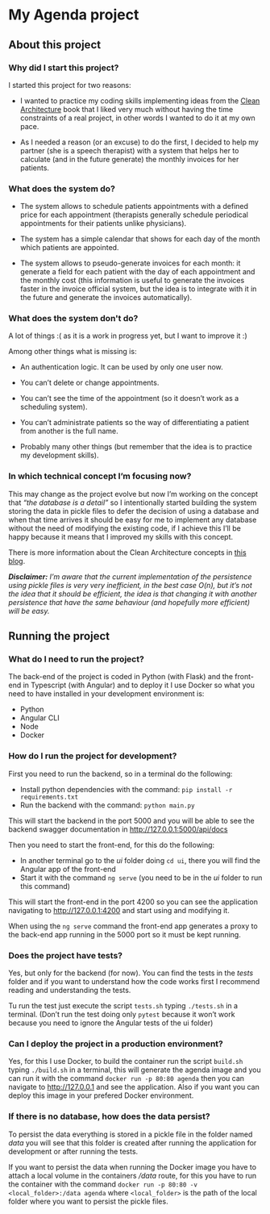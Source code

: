# My Agenda project

## About this project

### Why did I start this project?

I started this project for two reasons:

- I wanted to practice my coding skills implementing ideas from the [Clean Architecture](https://www.amazon.com/-/es/Martin-Robert-C-ebook-dp-B075LRM681/dp/B075LRM681/ref=mt_other?_encoding=UTF8&me=&qid=) book that I liked very much without having the time constraints of a real project, in other words I wanted to do it at my own pace.

- As I needed a reason (or an excuse) to do the first, I decided to help my partner (she is a speech therapist) with a system that helps her to calculate (and in the future generate) the monthly invoices for her patients.

### What does the system do?

- The system allows to schedule patients appointments with a defined price for each appointment (therapists generally schedule periodical appointments for their patients unlike physicians).

- The system has a simple calendar that shows for each day of the month which patients are appointed.

- The system allows to pseudo-generate invoices for each month: it generate a field for each patient with the day of each appointment and the monthly cost (this information is useful to generate the invoices faster in the invoice official system, but the idea is to integrate with it in the future and generate the invoices automatically).

### What does the system don't do?

A lot of things :( as it is a work in progress yet, but I want to improve it :)

Among other things what is missing is:

- An authentication logic. It can be used by only one user now.

- You can’t delete or change appointments.

- You can’t see the time of the appointment (so it doesn’t work as a scheduling system).

- You can’t administrate patients so the way of differentiating a patient from another is the full name.

- Probably many other things (but remember that the idea is to practice my development skills).

### In which technical concept I’m focusing now?

This may change as the project evolve but now I’m working on the concept that _“the database is a detail”_ so I intentionally started building the system storing the data in pickle files to defer the decision of using a database and when that time arrives it should be easy for me to implement any database without the need of modifying the existing code, if I achieve this I’ll be happy because it means that I improved my skills with this concept.

There is more information about the Clean Architecture concepts in [this blog](https://blog.cleancoder.com/uncle-bob/2012/08/13/the-clean-architecture.html).

_**Disclaimer:** I’m aware that the current implementation of the persistence using pickle files is very very inefficient, in the best case O(n), but it’s not the idea that it should be efficient, the idea is that changing it with another persistence that have the same behaviour (and hopefully more efficient) will be easy._

## Running the project

### What do I need to run the project?

The back-end of the project is coded in Python (with Flask) and the front-end in Typescript (with Angular) and to deploy it I use Docker so what you need to have installed in your development environment is:

- Python
- Angular CLI
- Node
- Docker

### How do I run the project for development?

First you need to run the backend, so in a terminal do the following:

- Install python dependencies with the command: `pip install -r requirements.txt`
- Run the backend with the command: `python main.py`

This will start the backend in the port 5000 and you will be able to see the backend swagger documentation in http://127.0.0.1:5000/api/docs

Then you need to start the front-end, for this do the following:

- In another terminal go to the _ui_ folder doing `cd ui`, there you will find the Angular app of the front-end
- Start it with the command `ng serve` (you need to be in the _ui_ folder to run this command)

This will start the front-end in the port 4200 so you can see the application navigating to http://127.0.0.1:4200 and start using and modifying it.

When using the `ng serve` command the front-end app generates a proxy to the back-end app running in the 5000 port so it must be kept running.

### Does the project have tests?

Yes, but only for the backend (for now). You can find the tests in the _tests_ folder and if you want to understand how the code works first I recommend reading and understanding the tests.

Tu run the test just execute the script `tests.sh` typing `./tests.sh` in a terminal. (Don’t run the test doing only `pytest` because it won’t work because you need to ignore the Angular tests of the ui folder)

### Can I deploy the project in a production environment?

Yes, for this I use Docker, to build the container run the script `build.sh` typing `./build.sh` in a terminal, this will generate the agenda image and you can run it with the command `docker run -p 80:80 agenda` then you can navigate to http://127.0.0.1 and see the application. Also if you want you can deploy this image in your prefered Docker environment.

### If there is no database, how does the data persist?

To persist the data everything is stored in a pickle file in the folder named _data_ you will see that this folder is created after running the application for development or after running the tests.

If you want to persist the data when running the Docker image you have to attach a local volume in the containers _/data_ route, for this you have to run the container with the command `docker run -p 80:80 -v <local_folder>:/data agenda` where `<local_folder>` is the path of the local folder where you want to persist the pickle files.
